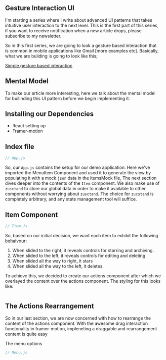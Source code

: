 ## Gesture Interaction UI

I'm starting a series where I write about advanced UI patterns that takes intuitive user interaction to the next level. This is the first part of this series, if you want to receive notification when a new article drops, please subscribe to my newsletter.

So in this first series, we are going to look a gesture based interaction that is common in mobile applications like Gmail [more examples etc]. Basically, what we are building is going to look like this;

[Simple gesture based interaction](image-picture)

## Mental Model

To make our article more interesting, here we talk about the mental model for builinding this UI pattern before we begin implementing it.

## Installing our Dependencies

- React setting up
- Framer-motion

## Index file

```js
// App.js
```

So, our `App.js` contains the setup for our demo application. Here we've imported the MenuItem Component and used it to generate the view by populating it with a mock `json` data in the itemsMock file, The next section dives deeper into the contents of the `Item` component. We also make use of `zusctand` to store our global data in order to make it available to other components without worrying about `zusctand`. The choice for `zucstand` is completely arbitrary, and any state management tool will suffice.

## Item Component

```js
// Item.js
```

So, based on our initial decision, we want each item to exhibit the following behaivour:

1. When slided to the right, it reveals controls for starring and archiving.
2. When slided to the left, it reveals controls for editing and deleting
3. When slided all the way to right, it stars
4. When slided all the way to the left, it deletes.

To achieve this, we decided to create our actions component after which we overlayed the content over the actions component. The styling for this looks like:

```css

```

## The Actions Rearrangement

So in our last section, we are now concerned with how to rearrange the content of the actions component. With the awesome drag interaction functonality in framer-motion, impleneting a draggable and rearrangement content is quite easy

The menu options

```js
// Menu.js
```
